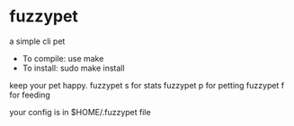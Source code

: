 # fuzzypet
a simple cli pet

- To compile: use make
- To install: sudo make install

keep your pet happy.
fuzzypet s for stats
fuzzypet p for petting
fuzzypet f for feeding

your config is in $HOME/.fuzzypet file

